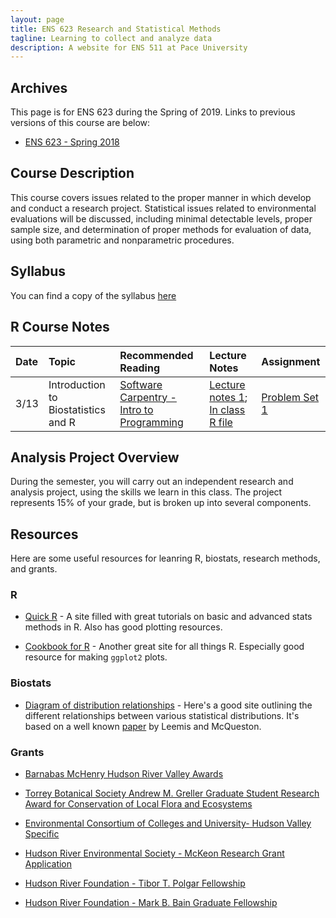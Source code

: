 ```yaml
---
layout: page
title: ENS 623 Research and Statistical Methods
tagline: Learning to collect and analyze data
description: A website for ENS 511 at Pace University
---
```


## Archives

This page is for ENS 623 during the Spring of 2019. Links to previous versions of this course are below:

* [ENS 623 - Spring 2018](https://mlammens.github.io/ENS-623-Research-Stats-Spring-2018/)

## Course Description

This course covers issues related to the proper manner in which develop and conduct a research project. Statistical issues related to environmental evaluations will be discussed, including minimal detectable levels, proper sample size, and determination of proper methods for evaluation of data, using both parametric and nonparametric procedures. 

## Syllabus

You can find a copy of the syllabus [here](pages/syllabus.html)

## R Course Notes

|Date | Topic | Recommended Reading | Lecture Notes | Assignment |
|:-----|:-------|:---------|:---------------|:------------|
|3/13 |Introduction to Biostatistics and R |[Software Carpentry - Intro to Programming](http://swcarpentry.github.io/r-novice-inflammation/)| [Lecture notes 1](http://mlammens.github.io/ENS-623-Research-Stats/lectures/Lecture-1.html); [In class R file]()|[Problem Set 1]() |




<!---
|1/24 | 1 |Introduction to Biostatistics and R |Karban et al. 2014, Chapter 1; Sutherland et al. 2013| [Lecture notes 1](http://mlammens.github.io/ENS-623-Research-Stats/lectures/Lecture-1.html); [In class R file](http://mlammens.github.io/ENS-623-Research-Stats/lectures/Meeting-1-InClass.R)|[Problem Set 1](http://mlammens.github.io/ENS-623-Research-Stats/problem_sets/Problem-set-1.html) |
|1/31  | 2 |Intro to R (cont) and Asking Research Questions|[Software Carpentry - Intro to Programming](http://swcarpentry.github.io/r-novice-inflammation/)| [Lecture notes 2](http://mlammens.github.io/ENS-623-Research-Stats/lectures/Lecture-2.html); [In class R file](http://mlammens.github.io/ENS-623-Research-Stats/lectures/Meeting-2-InClass.R)|[Problem Set 2](http://mlammens.github.io/ENS-623-Research-Stats/problem_sets/Problem-set-2.html) |
|2/7  | 3 |Snow day: On-line Meeting |Review - Karban et al. 2014, Chapter 1|[Lecture notes 3](http://mlammens.github.io/ENS-623-Research-Stats/lectures/Lecture-3.html); [In class R file](http://mlammens.github.io/ENS-623-Research-Stats/lectures/Lecture-3-InClass.html) | [Problem Set 3](http://mlammens.github.io/ENS-623-Research-Stats/problem_sets/Problem-set-3.html); [Research Question Exercise](pages/research-question-exercise.html)|
|2/14 | 4 |Introduction to Probability|Q&K Chap. 1; Logan Chap. 3|[Lecture notes 4](http://mlammens.github.io/ENS-623-Research-Stats/lectures/Lecture-4.html); [In class R file](http://mlammens.github.io/ENS-623-Research-Stats/lectures/Meeting-4-InClass.R) |[Problem Set 4](http://mlammens.github.io/ENS-623-Research-Stats/problem_sets/Problem-set-4.html) |
|2/21 | 5 |Probability and Data Visualization |Q&K Chap. 1 & 4; Logan Chap. 5 |[Lecture notes 5](http://mlammens.github.io/ENS-623-Research-Stats/lectures/Lecture-5.html); [In class R file](http://mlammens.github.io/ENS-623-Research-Stats/lectures/Meeting-5-InClass.R) |[Problem Set 5](http://mlammens.github.io/ENS-623-Research-Stats/problem_sets/Problem-set-5.html) |
|2/28 | 6 |Probability Distributions |Q&K Chap. 2; Logan Chap. 3; Bolker Chap. 4.1, 4.4., 4.5  |[Lecture notes 6](http://mlammens.github.io/ENS-623-Research-Stats/lectures/Lecture-6.html); [In class R file](http://mlammens.github.io/ENS-623-Research-Stats/lectures/Meeting-6-InClass.R) | No problem set this week |
|3/7  | 7 |Probability Distributions and Estimation  |Q&K Chap. 2; Logan Chap. 3; Bolker Chap. 4.1, 4.4., 4.5 |[Lecture notes 7](http://mlammens.github.io/ENS-623-Research-Stats/lectures/Lecture-7.html) | [Problem Set 6](http://mlammens.github.io/ENS-623-Research-Stats/problem_sets/Problem-set-6.html)|
|3/14 | SPRING BREAK |NO CLASS |Catch-up | | |
|3/21 |  |Snow Day|NO CLASS | ||
|3/28 | 8 |Central Limit Theorem|Q&K Chap. 2; Logan Chap. 3; [OpenIntro Stats text](https://www.openintro.org/stat/textbook.php?stat_book=os) Chap. 4|[Lecture notes 8](http://mlammens.github.io/ENS-623-Research-Stats/lectures/Lecture-8.html); [In class R file](http://mlammens.github.io/ENS-623-Research-Stats/lectures/Meeting-8-InClass.R) |[Problem Set 7](http://mlammens.github.io/ENS-623-Research-Stats/problem_sets/Problem-set-7.html); [Background literature search](pages/background-lit.html)|
|4/4  | 9 |Hypothesis Testing |Q&K Chap. 3; Logan Chap. 6|[Lecture notes 9](http://mlammens.github.io/ENS-623-Research-Stats/lectures/Lecture-9.html); [In class R file](http://mlammens.github.io/ENS-623-Research-Stats/lectures/Meeting-9-InClass.R) |[Problem Set 8](http://mlammens.github.io/ENS-623-Research-Stats/problem_sets/Problem-set-8.html)|
|4/11 | 10 | Non-parametric Tests; Correlation and Regression |Q&K Chap. 3 & 5; Logan Chap. 6-8|[Lecture notes 10](http://mlammens.github.io/ENS-623-Research-Stats/lectures/Lecture-10.html); [In class R file](http://mlammens.github.io/ENS-623-Research-Stats/lectures/Meeting-10-InClass.R) | | |
|4/18 |  11 |Multiple and complex regression |Q&K Chap. 6; Logan Chap. 8 & 9 |[Lecture notes 11](http://mlammens.github.io/ENS-623-Research-Stats/lectures/Lecture-11.html); [In class R file](http://mlammens.github.io/ENS-623-Research-Stats/lectures/Meeting-11-InClass.R) |[Problem Set 9](http://mlammens.github.io/ENS-623-Research-Stats/problem_sets/Problem-set-9.html); [Methods description](pages/Methods-Description.html)  |
|4/25 | 12 |ANOVA; Nested and Factorial ANOVA |Q&K 8 & 9; Logan 10-12 | [Lecture notes 12](http://mlammens.github.io/ENS-623-Research-Stats/lectures/Lecture-12.html); [In class R file](http://mlammens.github.io/ENS-623-Research-Stats/lectures/Meeting-12-InClass.R)  | [Problem Set 10](http://mlammens.github.io/ENS-623-Research-Stats/problem_sets/Problem-set-10.html)|
|5/2  | 13 |ANCOVA; Analysis of Frequencies; GLM; Wrap-up |Logan Chap. 15-17; Q&K 12-14 |[Lecture notes 13](http://mlammens.github.io/ENS-623-Research-Stats/lectures/Lecture-13.html); [In class R file](http://mlammens.github.io/ENS-623-Research-Stats/lectures/Meeting-13-InClass.R) |  |


### Topics to cover

* 
* Hypothesis Testing, Non-parametric Methods and Bootstrapping, Introduction to Linear Models
* [Correlation](https://xkcd.com/552/)
* 
* 
--->

## Analysis Project Overview

During the semester, you will carry out an independent research and analysis project, using the skills we learn in this class. 
The project represents 15% of your grade, but is broken up into several components. 

## Resources

Here are some useful resources for leanring R, biostats, research methods, and grants.

### R

* [Quick R](http://www.statmethods.net/) - A site filled with great tutorials on basic and advanced stats methods in R. Also has good plotting resources.

* [Cookbook for R](http://www.cookbook-r.com/) - Another great site for all things R. Especially good resource for making `ggplot2` plots.

### Biostats

* [Diagram of distribution relationships](http://www.johndcook.com/blog/distribution_chart/) - Here's a good site outlining the different relationships between various statistical distributions. It's based on a well known 
[paper](http://www.math.wm.edu/~leemis/2008amstat.pdf) by Leemis and McQueston.

### Grants

* [Barnabas McHenry Hudson River Valley Awards](https://www.openspaceinstitute.org/funds/mchenry)

* [Torrey Botanical Society Andrew M. Greller Graduate Student Research Award for Conservation of Local Flora and Ecosystems](http://www.torreybotanical.org/grants-awards/torrey-botanical-society-andrew-m-greller-graduate-student-research-award-for-conservation-of-local-flora-and-ecosystems/)

* [Environmental Consortium of Colleges and University- Hudson Valley Specific](http://environmentalconsortium.org/resources/scholarships/scholarships.html)

* [Hudson River Environmental Society - McKeon Research Grant Application](http://www.hres.org/joomla/images/mckeon_research_grant_application_2018.pdf)

* [Hudson River Foundation - Tibor T. Polgar Fellowship](http://www.hudsonriver.org/?x=polgar)

* [Hudson River Foundation - Mark B. Bain Graduate Fellowship](http://www.hudsonriver.org/?x=graduate_fellow)
